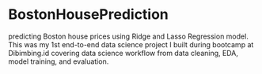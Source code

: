 # BostonHousePrediction
predicting Boston house prices using Ridge and Lasso Regression model. This was my 1st end-to-end data science project I built during bootcamp at Dibimbing.id covering data science workflow from data cleaning, EDA,  model training, and evaluation.
